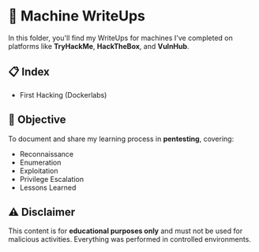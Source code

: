 # 🧠 Machine WriteUps

In this folder, you'll find my WriteUps for machines I've completed on platforms like **TryHackMe**, **HackTheBox**, and **VulnHub**.

## 📋 Index
- First Hacking (Dockerlabs)

## 🎯 Objective

To document and share my learning process in **pentesting**, covering:
- Reconnaissance  
- Enumeration  
- Exploitation  
- Privilege Escalation  
- Lessons Learned

## ⚠️ Disclaimer

This content is for **educational purposes only** and must not be used for malicious activities. Everything was performed in controlled environments.
